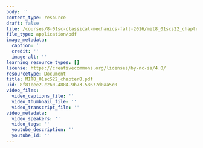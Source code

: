 ```yaml
---
body: ''
content_type: resource
draft: false
file: /courses/8-01sc-classical-mechanics-fall-2016/mit8_01scs22_chapter8.pdf
file_type: application/pdf
image_metadata:
  caption: ''
  credit: ''
  image-alt: ''
learning_resource_types: []
license: https://creativecommons.org/licenses/by-nc-sa/4.0/
resourcetype: Document
title: MIT8_01scS22_chapter8.pdf
uid: 8f81eee2-c260-4884-9b73-58677d0aa5c0
video_files:
  video_captions_file: ''
  video_thumbnail_file: ''
  video_transcript_file: ''
video_metadata:
  video_speakers: ''
  video_tags: ''
  youtube_description: ''
  youtube_id: ''
---
```


